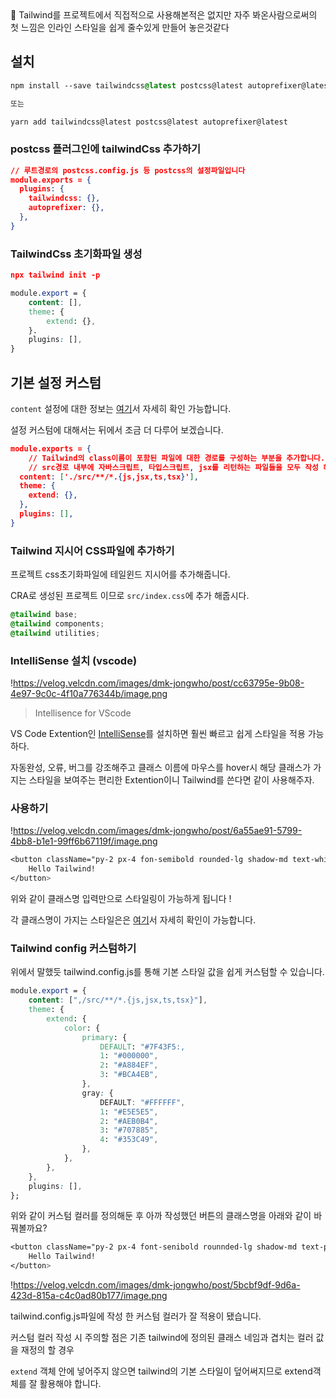 <aside>
🚧 Tailwind를 프로젝트에서 직접적으로 사용해본적은 없지만 자주 봐온사람으로써의 첫 느낌은 인라인 스타일을 쉽게 줄수있게 만들어 놓은것같다

</aside>

## 설치

```css
npm install --save tailwindcss@latest postcss@latest autoprefixer@latest

또는

yarn add tailwindcss@latest postcss@latest autoprefixer@latest
```

### postcss 플러그인에 tailwindCss 추가하기

```json
// 루트경로의 postcss.config.js 등 postcss의 설정파일입니다
module.exports = {
  plugins: {
    tailwindcss: {},
    autoprefixer: {},
  },
}
```

### TailwindCss 초기화파일 생성

```json
npx tailwind init -p
```

```css
module.export = {
	content: [],
	theme: {
		extend: {},
	}.
	plugins: [],
}
```

## 기본 설정 커스텀

`content` 설정에 대한 정보는 [여기](https://tailwindcss.com/docs/content-configuration)서 자세히 확인 가능합니다.

설정 커스텀에 대해서는 뒤에서 조금 더 다루어 보겠습니다.

```json
module.exports = {
	// Tailwind의 class이름이 포함된 파일에 대한 경로를 구성하는 부분을 추가합니다.
	// src경로 내부에 자바스크립트, 타입스크립트, jsx를 리턴하는 파일들을 모두 작성 해줍니다.
  content: ['./src/**/*.{js,jsx,ts,tsx}'],
  theme: {
    extend: {},
  },
  plugins: [],
}
```

### Tailwind 지시어 CSS파일에 추가하기

프로젝트 css초기화파일에 테일윈드 지시어를 추가해줍니다.

CRA로 생성된 프로젝트 이므로 `src/index.css`에 추가 해줍시다.

```css
@tailwind base;
@tailwind components;
@tailwind utilities;
```

### IntelliSense 설치 (vscode)

!https://velog.velcdn.com/images/dmk-jongwho/post/cc63795e-9b08-4e97-9c0c-4f10a776344b/image.png

> Intellisence for VScode
> 

VS Code Extention인 [IntelliSense](https://marketplace.visualstudio.com/items?itemName=bradlc.vscode-tailwindcss)를 설치하면 훨씬 빠르고 쉽게 스타일을 적용 가능하다.

자동완성, 오류, 버그를 강조해주고 클래스 이름에 마우스를 hover시 해당 클래스가 가지는 스타일을 보여주는 편리한 Extention이니 Tailwind를 쓴다면 같이 사용해주자.

### 사용하기

!https://velog.velcdn.com/images/dmk-jongwho/post/6a55ae91-5799-4bb8-b1e1-99ff6b67119f/image.png

```css
<button className="py-2 px-4 fon-semibold rounded-lg shadow-md text-white bg-gree-500 hover:bg-green-700">
	Hello Tailwind!
</button>
```

위와 같이 클래스명 입력만으로 스타일링이 가능하게 됩니다 !

각 클래스명이 가지는 스타일은은 [여기](https://tailwindcss.com/docs/installation)서 자세히 확인이 가능합니다.

### Tailwind config 커스텀하기

위에서 말했듯 tailwind.config.js를 통해 기본 스타일 값을 쉽게 커스텀할 수 있습니다.

```css
module.export = {
	content: [",/src/**/*.{js,jsx,ts,tsx}"],
	theme: {
		extend: {
			color: {
				primary: {
					DEFAULT: "#7F43F5:,
					1: "#000000",
					2: "#A884EF",
					3: "#BCA4EB",
				},
				gray: {
					DEFAULT: "#FFFFFF",
					1: "#E5E5E5",
					2: "#AEB0B4",
					3: "#707885",
					4: "#353C49",
				},
			},
		},
	},
	plugins: [],
};
```

위와 같이 커스텀 컬러를 정의해둔 후 아까 작성했던 버튼의 클래스명을 아래와 같이 바꿔볼까요?

```css
<button className="py-2 px-4 font-senibold rounnded-lg shadow-md text-primary bg-gray-2 hover:bg-green-700">
	Hello Tailwind!
</button>
```

!https://velog.velcdn.com/images/dmk-jongwho/post/5bcbf9df-9d6a-423d-815a-c4c0ad80b177/image.png

tailwind.config.js파일에 작성 한 커스텀 컬러가 잘 적용이 됐습니다.

커스텀 컬러 작성 시 주의할 점은 기존 tailwind에 정의된 클래스 네임과 겹치는 컬러 값을 재정의 할 경우

`extend` 객체 안에 넣어주지 않으면 tailwind의 기본 스타일이 덮어써지므로 extend객체를 잘 활용해야 합니다.